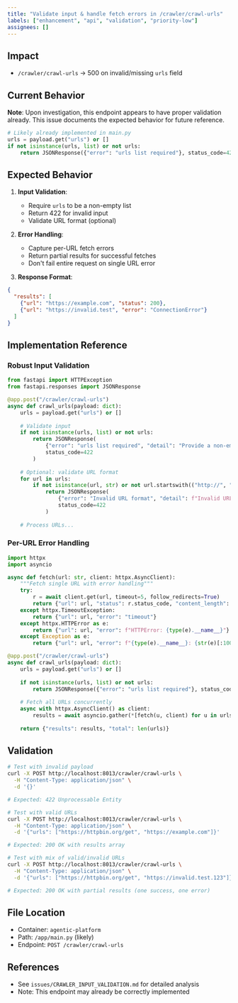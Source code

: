 ```yaml
---
title: "Validate input & handle fetch errors in /crawler/crawl-urls"
labels: ["enhancement", "api", "validation", "priority-low"]
assignees: []
---
```


## Impact
- `/crawler/crawl-urls` → 500 on invalid/missing `urls` field

## Current Behavior
**Note**: Upon investigation, this endpoint appears to have proper validation already. This issue documents the expected behavior for future reference.

```python
# Likely already implemented in main.py
urls = payload.get("urls") or []
if not isinstance(urls, list) or not urls:
    return JSONResponse({"error": "urls list required"}, status_code=422)
```

## Expected Behavior
1. **Input Validation**:
   - Require `urls` to be a non-empty list
   - Return 422 for invalid input
   - Validate URL format (optional)

2. **Error Handling**:
   - Capture per-URL fetch errors
   - Return partial results for successful fetches
   - Don't fail entire request on single URL error

3. **Response Format**:
```json
{
  "results": [
    {"url": "https://example.com", "status": 200},
    {"url": "https://invalid.test", "error": "ConnectionError"}
  ]
}
```

## Implementation Reference

### Robust Input Validation
```python
from fastapi import HTTPException
from fastapi.responses import JSONResponse

@app.post("/crawler/crawl-urls")
async def crawl_urls(payload: dict):
    urls = payload.get("urls") or []
    
    # Validate input
    if not isinstance(urls, list) or not urls:
        return JSONResponse(
            {"error": "urls list required", "detail": "Provide a non-empty array of URLs"},
            status_code=422
        )
    
    # Optional: validate URL format
    for url in urls:
        if not isinstance(url, str) or not url.startswith(("http://", "https://")):
            return JSONResponse(
                {"error": "Invalid URL format", "detail": f"Invalid URL: {url}"},
                status_code=422
            )
    
    # Process URLs...
```

### Per-URL Error Handling
```python
import httpx
import asyncio

async def fetch(url: str, client: httpx.AsyncClient):
    """Fetch single URL with error handling"""
    try:
        r = await client.get(url, timeout=5, follow_redirects=True)
        return {"url": url, "status": r.status_code, "content_length": len(r.content)}
    except httpx.TimeoutException:
        return {"url": url, "error": "timeout"}
    except httpx.HTTPError as e:
        return {"url": url, "error": f"HTTPError: {type(e).__name__}"}
    except Exception as e:
        return {"url": url, "error": f"{type(e).__name__}: {str(e)[:100]}"}

@app.post("/crawler/crawl-urls")
async def crawl_urls(payload: dict):
    urls = payload.get("urls") or []
    
    if not isinstance(urls, list) or not urls:
        return JSONResponse({"error": "urls list required"}, status_code=422)
    
    # Fetch all URLs concurrently
    async with httpx.AsyncClient() as client:
        results = await asyncio.gather(*[fetch(u, client) for u in urls])
    
    return {"results": results, "total": len(urls)}
```

## Validation
```bash
# Test with invalid payload
curl -X POST http://localhost:8013/crawler/crawl-urls \
  -H "Content-Type: application/json" \
  -d '{}'

# Expected: 422 Unprocessable Entity

# Test with valid URLs
curl -X POST http://localhost:8013/crawler/crawl-urls \
  -H "Content-Type: application/json" \
  -d '{"urls": ["https://httpbin.org/get", "https://example.com"]}'

# Expected: 200 OK with results array

# Test with mix of valid/invalid URLs
curl -X POST http://localhost:8013/crawler/crawl-urls \
  -H "Content-Type: application/json" \
  -d '{"urls": ["https://httpbin.org/get", "https://invalid.test.123"]}'

# Expected: 200 OK with partial results (one success, one error)
```

## File Location
- Container: `agentic-platform`
- Path: `/app/main.py` (likely)
- Endpoint: `POST /crawler/crawl-urls`

## References
- See `issues/CRAWLER_INPUT_VALIDATION.md` for detailed analysis
- Note: This endpoint may already be correctly implemented


